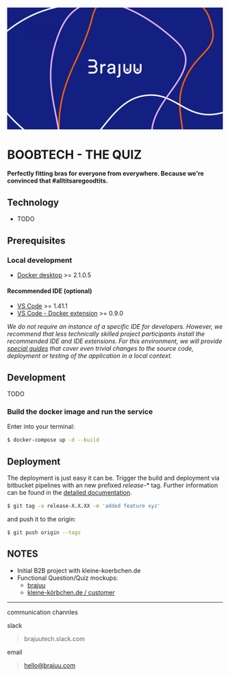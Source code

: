 [![Brajuu](doc/brajuu-mood.png)](https://brajuu.com/)

# BOOBTECH - THE QUIZ

**Perfectly fitting bras for everyone from everywhere. Because we're convinced that #alltitsaregoodtits.**

## Technology

* TODO

## Prerequisites

### Local development

* [Docker desktop](https://www.docker.com/products/docker-desktop) >= 2.1.0.5

#### Recommended IDE (optional)

 * [VS Code](https://code.visualstudio.com/) >= 1.41.1
 * [VS Code - Docker extension](https://marketplace.visualstudio.com/items?itemName=ms-azuretools.vscode-docker) >= 0.9.0

*We do not require an instance of a specific IDE for developers. However, we recommend that less technically skilled project participants install the recommended IDE and IDE extensions. For this environment, we will provide [special guides](/doc/README.md) that cover even trivial changes to the source code, deployment or testing of the application in a local context.*

## Development

TODO 

### Build the docker image and run the service

Enter into your terminal:

```sh
$ docker-compose up -d --build
```

## Deployment

The deployment is just easy it can be. Trigger the build and deployment via bitbucket pipelines with an new prefixed *release-** tag. Further information can be found in the [detailed documentation](doc/README.md).

```sh
$ git tag -a release-X.X.XX -m 'added feature xyz'
```

and push it to the origin:

```sh
$ git push origin --tags
```

## NOTES

- Initial B2B project with kleine-koerbchen.de
- Functional Question/Quiz mockups:
    - [brajuu](https://docs.google.com/forms/d/1iwOQK8jUfU6Pgj_laulgAewvZ6VSXrWYQkOFRP4k2IM/edit)
    - [kleine-körbchen.de / customer](https://docs.google.com/forms/d/140CbMZ7fZ_gTcdon1e38PDS9ubO-Lwtq094TTdjLvcU/edit)

---
communication channles

slack
> brajuutech.slack.com

email
> hello@brajuu.com